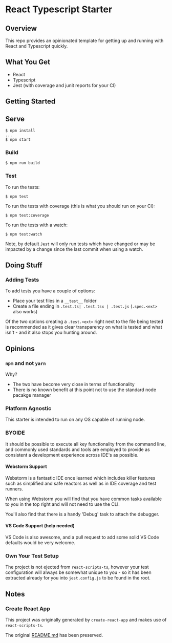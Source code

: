 # React Typescript Starter
## Overview
This repo provides an opinionated template for getting up and running with React and Typescript quickly.

## What You Get
* React
* Typescript
* Jest (with coverage and junit reports for your CI)


## Getting Started
## Serve
```
$ npm install
...
$ npm start
```

### Build
```
$ npm run build
```

### Test
To run the tests:
```
$ npm test
```

To run the tests with coverage (this is what you should run on your CI):
```
$ npm test:coverage
```

To run the tests with a watch:
```
$ npm test:watch
```
Note, by default `Jest` will only run tests which have changed or may be impacted by a change since the last commit when using a watch.

## Doing Stuff
### Adding Tests
To add tests you have a couple of options:
* Place your test files in a `__test__` folder 
* Create a file ending in `.test.ts| .test.tsx | .test.js` (`.spec.<ext>` also works)

Of the two options creating a `.test.<ext>` right next to the file being tested is recommended as it gives clear transparency
on what is tested and what isn't - and it also stops you hunting around.

## Opinions
### `npm` and not `yarn`
Why?
* The two have become very close in terms of functionality
* There is no known benefit at this point not to use the standard node pacakge manager

### Platform Agnostic
This starter is intended to run on any OS capable of running node.

### BYOIDE
It should be possible to execute all key functionality from the command line, and commonly used standards and tools are 
employed to provide as consistent a development experience across IDE's as possible.

#### Webstorm Support
Webstorm is a fantastic IDE once learned which includes killer features such as simplified and safe reactors as well 
as in IDE coverage and test runners.

When using Webstorm you will find that you have common tasks available to you in the top right and will not need to use the CLI.

You'll also find that there is a handy 'Debug' task to attach the debugger. 

#### VS Code Support (help needed)
VS Code is also awesome, and a pull request to add some solid VS Code defaults would be very welcome.

### Own Your Test Setup
The project is not ejected from `react-scripts-ts`, however your test configuration will always be somewhat unique to you - so
it has been extracted already for you into `jest.config.js` to be found in the root.
## Notes
### Create React App
This project was originally generated by `create-react-app` and makes use of `react-scripts-ts`.

The original [README.md](CREATE_REACT_README.md) has been preserved.